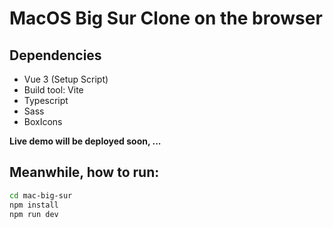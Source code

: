 # MacOS Big Sur Clone on the browser

<!-- Live demo will be deployed soon -->
## Dependencies

- Vue 3 (Setup Script)
- Build tool: Vite
- Typescript
- Sass
- BoxIcons

**Live demo will be deployed soon, ...**
  
## Meanwhile, how to run: 
```bash
cd mac-big-sur
npm install
npm run dev
```

